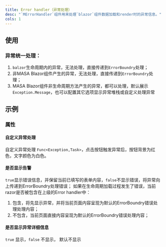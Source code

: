 ```yaml
---
title: Error handler（异常处理）
desc: "`MErrorHandler`组件用来处理`blazor`组件数据加载和render时的异常信息。"
cols: 1
---
```


## 使用

### 异常统一处理：

1. `balzor`生命周期内的异常，无法处理，直接传递到`ErrorBoundry`处理；
2. 非MASA Blazor组件产生的异常，无法处理，直接传递到`ErrorBoundry`处理；
3. MASA Blazor组件非生命周期方法产生的异常，都可以处理，默认展示`Exception.Message`，也可以配置其它选项显示异常堆栈或自定义处理异常

<error-handler-usage></error-handler-usage>

## 示例

### 属性

#### 自定义异常处理

自定义异常处理 `Func<Exception,Task>`，点击按钮触发异常后，按钮背景为红色，文字颜色为白色。

<masa-example file="Examples.components.error_handler.OnErrorHandleAsync"></masa-example>

#### 是否显示告警

 `true`显示错误信息，并保留当前已填写的表单内容，`false`不显示错误，将异常向上传递到ErrorBoundry处理错误；
 如果在生命周期加载过程发生了错误，当前razor是否被包含在上级的Error handler中：
 1. 包含，将先显示异常，并将当前页面内容呈现为默认的ErrorBoundry错误处理处理内容；
 2. 不包含，当前页面直接内容呈现为默认的ErrorBoundry错误处理内容；

<masa-example file="Examples.components.error_handler.ShowAlert"></masa-example>

#### 是否显示异常详细信息

`true` 显示，`false` 不显示， 默认不显示

<masa-example file="Examples.components.error_handler.ShowDetail"></masa-example>





